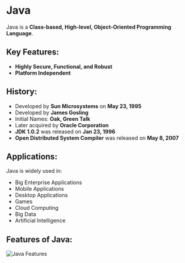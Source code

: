 # Java

Java is a **Class-based, High-level, Object-Oriented Programming Language**.

## Key Features:
- **Highly Secure, Functional, and Robust**
- **Platform Independent**

## History:
- Developed by **Sun Microsystems** on **May 23, 1995**
- Developed by **James Gosling**
- Initial Names: **Oak, Green Talk**
- Later acquired by **Oracle Corporation**
- **JDK 1.0.2** was released on **Jan 23, 1996**
- **Open Distributed System Compiler** was released on **May 8, 2007**

## Applications:
Java is widely used in:
- Big Enterprise Applications
- Mobile Applications
- Desktop Applications
- Games
- Cloud Computing
- Big Data
- Artificial Intelligence

## Features of Java:
![Java Features](https://github.com/user-attachments/assets/afa54083-fe31-4669-8645-b1906a7458fb)
